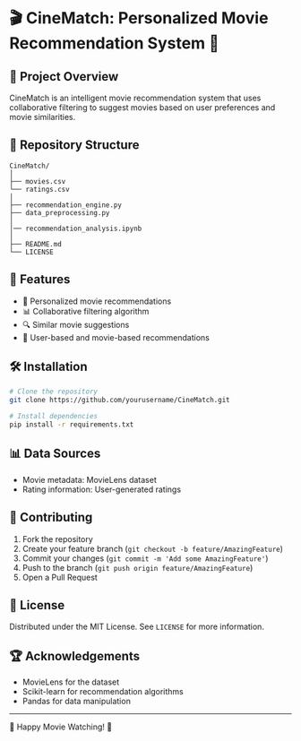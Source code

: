 
# 🎬 CineMatch: Personalized Movie Recommendation System 🍿

## 🌟 Project Overview

CineMatch is an intelligent movie recommendation system that uses collaborative filtering to suggest movies based on user preferences and movie similarities.

## 📂 Repository Structure

```
CineMatch/
│
├── movies.csv
└── ratings.csv
│
├── recommendation_engine.py
├── data_preprocessing.py
│
│── recommendation_analysis.ipynb
│
├── README.md
└── LICENSE
```

## 🚀 Features

- 🎯 Personalized movie recommendations
- 📊 Collaborative filtering algorithm
- 🔍 Similar movie suggestions
- 🧠 User-based and movie-based recommendations

## 🛠 Installation

```bash
# Clone the repository
git clone https://github.com/yourusername/CineMatch.git

# Install dependencies
pip install -r requirements.txt
```

## 📊 Data Sources

- Movie metadata: MovieLens dataset
- Rating information: User-generated ratings

## 🤝 Contributing

1. Fork the repository
2. Create your feature branch (`git checkout -b feature/AmazingFeature`)
3. Commit your changes (`git commit -m 'Add some AmazingFeature'`)
4. Push to the branch (`git push origin feature/AmazingFeature`)
5. Open a Pull Request

## 📜 License

Distributed under the MIT License. See `LICENSE` for more information.

## 🏆 Acknowledgements

- MovieLens for the dataset
- Scikit-learn for recommendation algorithms
- Pandas for data manipulation

---

🎥 Happy Movie Watching! 🍿
